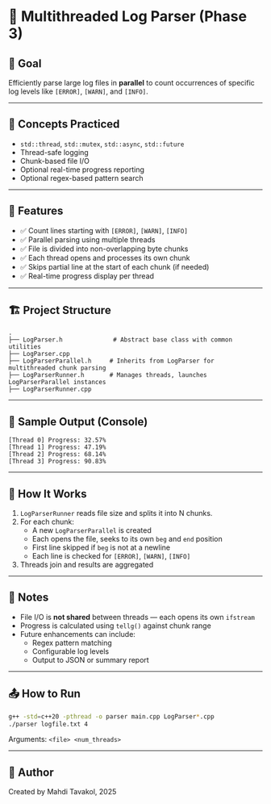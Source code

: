 # 🧵 Multithreaded Log Parser (Phase 3)

## 📌 Goal
Efficiently parse large log files in **parallel** to count occurrences of specific log levels like `[ERROR]`, `[WARN]`, and `[INFO]`.

---

## 🧩 Concepts Practiced

- `std::thread`, `std::mutex`, `std::async`, `std::future`
- Thread-safe logging
- Chunk-based file I/O
- Optional real-time progress reporting
- Optional regex-based pattern search

---

## 🎯 Features

- ✅ Count lines starting with `[ERROR]`, `[WARN]`, `[INFO]`
- ✅ Parallel parsing using multiple threads
- ✅ File is divided into non-overlapping byte chunks
- ✅ Each thread opens and processes its own chunk
- ✅ Skips partial line at the start of each chunk (if needed)
- ✅ Real-time progress display per thread

---

## 🏗️ Project Structure

```
.
├── LogParser.h              # Abstract base class with common utilities
├── LogParser.cpp
├── LogParserParallel.h     # Inherits from LogParser for multithreaded chunk parsing
├── LogParserRunner.h       # Manages threads, launches LogParserParallel instances
├── LogParserRunner.cpp
```

---

## 🧪 Sample Output (Console)

```
[Thread 0] Progress: 32.57%
[Thread 1] Progress: 47.19%
[Thread 2] Progress: 68.14%
[Thread 3] Progress: 90.83%
```

---

## 🧵 How It Works

1. `LogParserRunner` reads file size and splits it into N chunks.
2. For each chunk:
    - A new `LogParserParallel` is created
    - Each opens the file, seeks to its own `beg` and `end` position
    - First line skipped if `beg` is not at a newline
    - Each line is checked for `[ERROR]`, `[WARN]`, `[INFO]`
3. Threads join and results are aggregated

---

## 🔧 Notes

- File I/O is **not shared** between threads — each opens its own `ifstream`
- Progress is calculated using `tellg()` against chunk range
- Future enhancements can include:
  - Regex pattern matching
  - Configurable log levels
  - Output to JSON or summary report

---

## 📤 How to Run

```bash
g++ -std=c++20 -pthread -o parser main.cpp LogParser*.cpp
./parser logfile.txt 4
```
Arguments: `<file> <num_threads>`

---

## 👤 Author
Created by Mahdi Tavakol, 2025

